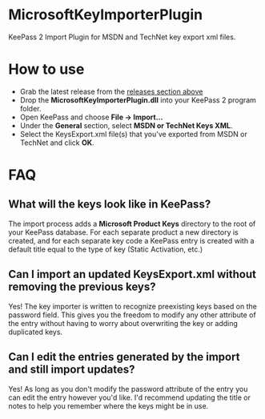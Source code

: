 MicrosoftKeyImporterPlugin
==========================

KeePass 2 Import Plugin for MSDN and TechNet key export xml files.

# How to use
* Grab the latest release from the [releases section above](https://github.com/extide/MicrosoftKeyImporterPlugin/releases)
* Drop the __MicrosoftKeyImporterPlugin.dll__ into your KeePass 2 program folder.
* Open KeePass and choose __File -> Import...__
* Under the __General__ section, select __MSDN or TechNet Keys XML__.
* Select the KeysExport.xml file(s) that you've exported from MSDN or TechNet and click __OK__.

# FAQ

## What will the keys look like in KeePass?
The import process adds a __Microsoft Product Keys__ directory to the root of your KeePass database. For each separate product a new directory is created, and for each separate key code a KeePass entry is created with a default title equal to the type of key (Static Activation, etc.)

## Can I import an updated KeysExport.xml without removing the previous keys?
Yes! The key importer is written to recognize preexisting keys based on the password field. This gives you the freedom to modify any other attribute of the entry without having to worry about overwriting the key or adding duplicated keys.

## Can I edit the entries generated by the import and still import updates?
Yes! As long as you don't modify the password attribute of the entry you can edit the entry however you'd like. I'd recommend updating the title or notes to help you remember where the keys might be in use.
